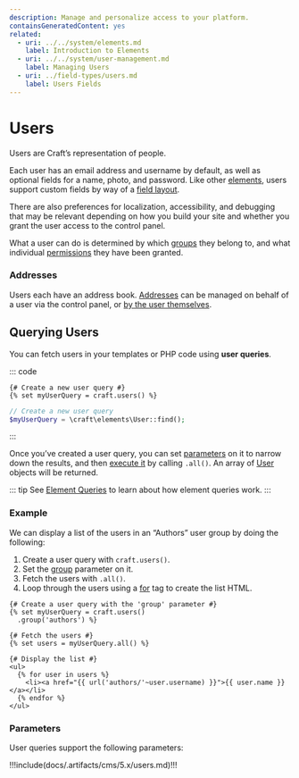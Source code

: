 ```yaml
---
description: Manage and personalize access to your platform.
containsGeneratedContent: yes
related:
  - uri: ../../system/elements.md
    label: Introduction to Elements
  - uri: ../../system/user-management.md
    label: Managing Users
  - uri: ../field-types/users.md
    label: Users Fields
---
```


# Users

Users are Craft’s representation of people.

<!-- more -->

Each user has an email address and username by default, as well as optional fields for a name, photo, and password. Like other [elements](../../system/elements.md), users support custom fields by way of a [field layout](../../system/fields.md#field-layouts).

There are also preferences for localization, accessibility, and debugging that may be relevant depending on how you build your site and whether you grant the user access to the control panel.

What a user can do is determined by which [groups](../../system/user-management.md#user-groups) they belong to, and what individual [permissions](../../system/user-management.md#permissions) they have been granted.

<See path="../../system/user-management.md" hash="statuses" label="User Statuses" description="Learn about how a user’s status affects their capabilities." />

### Addresses

Users each have an address book. [Addresses](addresses.md) can be managed on behalf of a user via the control panel, or [by the user themselves](addresses.md#managing-addresses).

## Querying Users

You can fetch users in your templates or PHP code using **user queries**.

::: code
```twig
{# Create a new user query #}
{% set myUserQuery = craft.users() %}
```
```php
// Create a new user query
$myUserQuery = \craft\elements\User::find();
```
:::

Once you’ve created a user query, you can set [parameters](#parameters) on it to narrow down the results, and then [execute it](../../system/element-queries.md#executing-element-queries) by calling `.all()`. An array of [User](craft5:craft\elements\User) objects will be returned.

::: tip
See [Element Queries](../../system/element-queries.md) to learn about how element queries work.
:::

### Example

We can display a list of the users in an “Authors” user group by doing the following:

1. Create a user query with `craft.users()`.
2. Set the [group](#group) parameter on it.
3. Fetch the users with `.all()`.
4. Loop through the users using a [for](https://twig.symfony.com/doc/3.x/tags/for.html) tag to create the list HTML.

```twig
{# Create a user query with the 'group' parameter #}
{% set myUserQuery = craft.users()
  .group('authors') %}

{# Fetch the users #}
{% set users = myUserQuery.all() %}

{# Display the list #}
<ul>
  {% for user in users %}
    <li><a href="{{ url('authors/'~user.username) }}">{{ user.name }}</a></li>
  {% endfor %}
</ul>
```

### Parameters

User queries support the following parameters:

<!-- This section of the page is dynamically generated! Changes to the file below may be overwritten by automated tools. -->
!!!include(docs/.artifacts/cms/5.x/users.md)!!!
